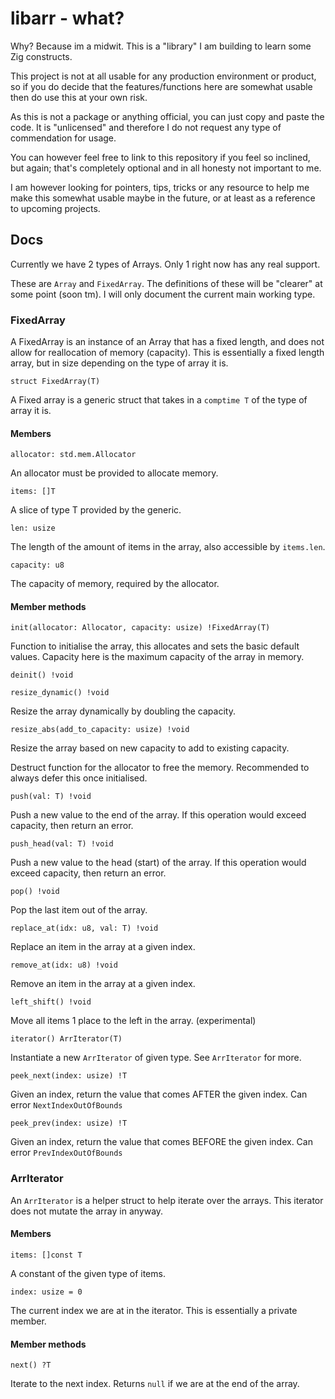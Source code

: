 # libarr - what?

Why? Because im a midwit. This is a "library" I am building to learn some Zig constructs.

This project is not at all usable for any production environment or product, so if you do decide that the features/functions here are somewhat usable then do use this at your own risk.

As this is not a package or anything official, you can just copy and paste the code. It is "unlicensed" and therefore I do not request any type of commendation for usage.

You can however feel free to link to this repository if you feel so inclined, but again; that's completely optional and in all honesty not important to me.

I am however looking for pointers, tips, tricks or any resource to help me make this somewhat usable maybe in the future, or at least as a reference to upcoming projects.


## Docs

Currently we have 2 types of Arrays. Only 1 right now has any real support.

These are `Array` and `FixedArray`. The definitions of these will be "clearer" at some point (soon tm).
I will only document the current main working type.

### FixedArray

A FixedArray is an instance of an Array that has a fixed length, and does not allow for reallocation
of memory (capacity). This is essentially a fixed length array, but in size depending on the type of array it is.

```zig
struct FixedArray(T)
```
A Fixed array is a generic struct that takes in a `comptime T` of the type of array it is.

#### Members
```zig
allocator: std.mem.Allocator
```

An allocator must be provided to allocate memory.

```zig
items: []T
```

A slice of type T provided by the generic.

```zig
len: usize
```

The length of the amount of items in the array, also accessible by `items.len`.

```zig
capacity: u8
```

The capacity of memory, required by the allocator.

#### Member methods

```zig
init(allocator: Allocator, capacity: usize) !FixedArray(T)
```

Function to initialise the array, this allocates and sets the basic default values. Capacity here is the maximum capacity of the array in memory.

```zig
deinit() !void
```

```zig
resize_dynamic() !void
```

Resize the array dynamically by doubling the capacity.

```zig
resize_abs(add_to_capacity: usize) !void
```

Resize the array based on new capacity to add to existing capacity.

Destruct function for the allocator to free the memory. Recommended to always defer this once initialised.

```zig
push(val: T) !void
```

Push a new value to the end of the array. If this operation would exceed capacity, then return an error.

```zig
push_head(val: T) !void
```

Push a new value to the head (start) of the array. If this operation would exceed capacity, then return an error.

```zig
pop() !void
```

Pop the last item out of the array.

```zig
replace_at(idx: u8, val: T) !void
```

Replace an item in the array at a given index.

```zig
remove_at(idx: u8) !void
```

Remove an item in the array at a given index.

```zig
left_shift() !void
```

Move all items 1 place to the left in the array. (experimental)

```zig
iterator() ArrIterator(T)
```

Instantiate a new `ArrIterator` of given type. See `ArrIterator` for more.

```zig
peek_next(index: usize) !T
```

Given an index, return the value that comes AFTER the given index. Can error `NextIndexOutOfBounds`

```zig
peek_prev(index: usize) !T
```

Given an index, return the value that comes BEFORE the given index. Can error `PrevIndexOutOfBounds`

### ArrIterator

An `ArrIterator` is a helper struct to help iterate over the arrays. This iterator does not mutate the array in anyway.

#### Members

```zig
items: []const T
```

A constant of the given type of items. 

```zig
index: usize = 0
```

The current index we are at in the iterator. This is essentially a private member.

#### Member methods

```zig
next() ?T
```

Iterate to the next index. Returns `null` if we are at the end of the array.
